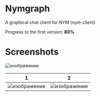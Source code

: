 # Nymgraph
A graphical chat client for NYM (nym-client)

Progress to the first version: **80%**

# Screenshots

![изображение](https://github.com/Tyz3/nymgraph/assets/21179689/7bd5a5bd-8b7b-4621-a147-616f7d0cee31)

|1|2|
|---|---|
|![изображение](https://github.com/Tyz3/nymgraph/assets/21179689/c89685c3-ef51-4fb2-8518-9f9d9ce7023d)|![изображение](https://github.com/Tyz3/nymgraph/assets/21179689/3abe2a80-012d-4aea-8103-7ec2f3f96e52)|
